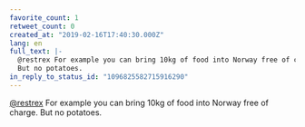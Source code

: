 ```yaml
---
favorite_count: 1
retweet_count: 0
created_at: "2019-02-16T17:40:30.000Z"
lang: en
full_text: |-
  @restrex For example you can bring 10kg of food into Norway free of charge.
  But no potatoes.
in_reply_to_status_id: "1096825582715916290"
---
```


[@restrex](https://twitter.com/restrex) For example you can bring 10kg of food
into Norway free of charge. But no potatoes.
